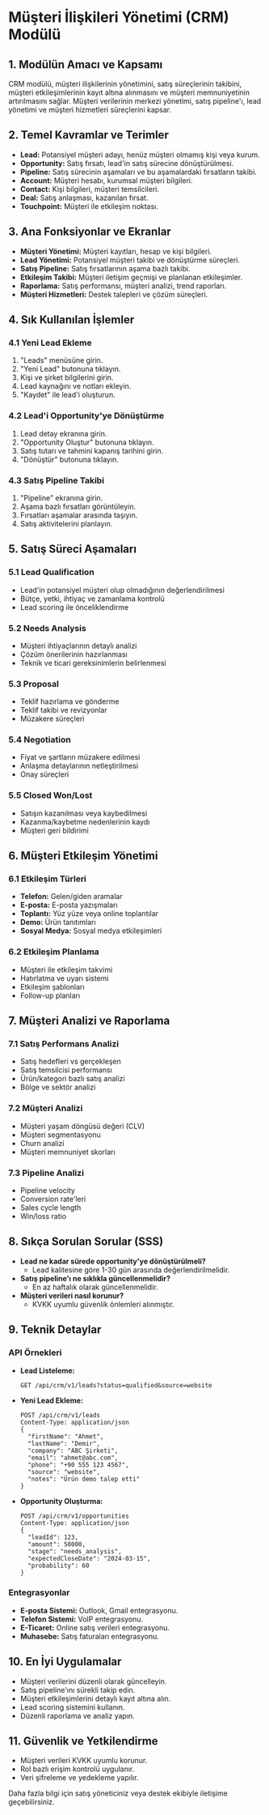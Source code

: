 # Müşteri İlişkileri Yönetimi (CRM) Modülü

## 1. Modülün Amacı ve Kapsamı
CRM modülü, müşteri ilişkilerinin yönetimini, satış süreçlerinin takibini, müşteri etkileşimlerinin kayıt altına alınmasını ve müşteri memnuniyetinin artırılmasını sağlar. Müşteri verilerinin merkezi yönetimi, satış pipeline'ı, lead yönetimi ve müşteri hizmetleri süreçlerini kapsar.

## 2. Temel Kavramlar ve Terimler
- **Lead:** Potansiyel müşteri adayı, henüz müşteri olmamış kişi veya kurum.
- **Opportunity:** Satış fırsatı, lead'in satış sürecine dönüştürülmesi.
- **Pipeline:** Satış sürecinin aşamaları ve bu aşamalardaki fırsatların takibi.
- **Account:** Müşteri hesabı, kurumsal müşteri bilgileri.
- **Contact:** Kişi bilgileri, müşteri temsilcileri.
- **Deal:** Satış anlaşması, kazanılan fırsat.
- **Touchpoint:** Müşteri ile etkileşim noktası.

## 3. Ana Fonksiyonlar ve Ekranlar
- **Müşteri Yönetimi:** Müşteri kayıtları, hesap ve kişi bilgileri.
- **Lead Yönetimi:** Potansiyel müşteri takibi ve dönüştürme süreçleri.
- **Satış Pipeline:** Satış fırsatlarının aşama bazlı takibi.
- **Etkileşim Takibi:** Müşteri iletişim geçmişi ve planlanan etkileşimler.
- **Raporlama:** Satış performansı, müşteri analizi, trend raporları.
- **Müşteri Hizmetleri:** Destek talepleri ve çözüm süreçleri.

## 4. Sık Kullanılan İşlemler
### 4.1 Yeni Lead Ekleme
1. "Leads" menüsüne girin.
2. "Yeni Lead" butonuna tıklayın.
3. Kişi ve şirket bilgilerini girin.
4. Lead kaynağını ve notları ekleyin.
5. "Kaydet" ile lead'i oluşturun.

### 4.2 Lead'i Opportunity'ye Dönüştürme
1. Lead detay ekranına girin.
2. "Opportunity Oluştur" butonuna tıklayın.
3. Satış tutarı ve tahmini kapanış tarihini girin.
4. "Dönüştür" butonuna tıklayın.

### 4.3 Satış Pipeline Takibi
1. "Pipeline" ekranına girin.
2. Aşama bazlı fırsatları görüntüleyin.
3. Fırsatları aşamalar arasında taşıyın.
4. Satış aktivitelerini planlayın.

## 5. Satış Süreci Aşamaları
### 5.1 Lead Qualification
- Lead'in potansiyel müşteri olup olmadığının değerlendirilmesi
- Bütçe, yetki, ihtiyaç ve zamanlama kontrolü
- Lead scoring ile önceliklendirme

### 5.2 Needs Analysis
- Müşteri ihtiyaçlarının detaylı analizi
- Çözüm önerilerinin hazırlanması
- Teknik ve ticari gereksinimlerin belirlenmesi

### 5.3 Proposal
- Teklif hazırlama ve gönderme
- Teklif takibi ve revizyonlar
- Müzakere süreçleri

### 5.4 Negotiation
- Fiyat ve şartların müzakere edilmesi
- Anlaşma detaylarının netleştirilmesi
- Onay süreçleri

### 5.5 Closed Won/Lost
- Satışın kazanılması veya kaybedilmesi
- Kazanma/kaybetme nedenlerinin kaydı
- Müşteri geri bildirimi

## 6. Müşteri Etkileşim Yönetimi
### 6.1 Etkileşim Türleri
- **Telefon:** Gelen/giden aramalar
- **E-posta:** E-posta yazışmaları
- **Toplantı:** Yüz yüze veya online toplantılar
- **Demo:** Ürün tanıtımları
- **Sosyal Medya:** Sosyal medya etkileşimleri

### 6.2 Etkileşim Planlama
- Müşteri ile etkileşim takvimi
- Hatırlatma ve uyarı sistemi
- Etkileşim şablonları
- Follow-up planları

## 7. Müşteri Analizi ve Raporlama
### 7.1 Satış Performans Analizi
- Satış hedefleri vs gerçekleşen
- Satış temsilcisi performansı
- Ürün/kategori bazlı satış analizi
- Bölge ve sektör analizi

### 7.2 Müşteri Analizi
- Müşteri yaşam döngüsü değeri (CLV)
- Müşteri segmentasyonu
- Churn analizi
- Müşteri memnuniyet skorları

### 7.3 Pipeline Analizi
- Pipeline velocity
- Conversion rate'leri
- Sales cycle length
- Win/loss ratio

## 8. Sıkça Sorulan Sorular (SSS)
- **Lead ne kadar sürede opportunity'ye dönüştürülmeli?**
  - Lead kalitesine göre 1-30 gün arasında değerlendirilmelidir.
- **Satış pipeline'ı ne sıklıkla güncellenmelidir?**
  - En az haftalık olarak güncellenmelidir.
- **Müşteri verileri nasıl korunur?**
  - KVKK uyumlu güvenlik önlemleri alınmıştır.

## 9. Teknik Detaylar
### API Örnekleri
- **Lead Listeleme:**
  ```http
  GET /api/crm/v1/leads?status=qualified&source=website
  ```
- **Yeni Lead Ekleme:**
  ```http
  POST /api/crm/v1/leads
  Content-Type: application/json
  {
    "firstName": "Ahmet",
    "lastName": "Demir",
    "company": "ABC Şirketi",
    "email": "ahmet@abc.com",
    "phone": "+90 555 123 4567",
    "source": "website",
    "notes": "Ürün demo talep etti"
  }
  ```
- **Opportunity Oluşturma:**
  ```http
  POST /api/crm/v1/opportunities
  Content-Type: application/json
  {
    "leadId": 123,
    "amount": 50000,
    "stage": "needs_analysis",
    "expectedCloseDate": "2024-03-15",
    "probability": 60
  }
  ```

### Entegrasyonlar
- **E-posta Sistemi:** Outlook, Gmail entegrasyonu.
- **Telefon Sistemi:** VoIP entegrasyonu.
- **E-Ticaret:** Online satış verileri entegrasyonu.
- **Muhasebe:** Satış faturaları entegrasyonu.

## 10. En İyi Uygulamalar
- Müşteri verilerini düzenli olarak güncelleyin.
- Satış pipeline'ını sürekli takip edin.
- Müşteri etkileşimlerini detaylı kayıt altına alın.
- Lead scoring sistemini kullanın.
- Düzenli raporlama ve analiz yapın.

## 11. Güvenlik ve Yetkilendirme
- Müşteri verileri KVKK uyumlu korunur.
- Rol bazlı erişim kontrolü uygulanır.
- Veri şifreleme ve yedekleme yapılır.

Daha fazla bilgi için satış yöneticiniz veya destek ekibiyle iletişime geçebilirsiniz. 